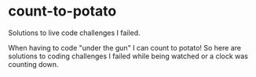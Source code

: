 # count-to-potato
Solutions to live code challenges I failed. 

When having to code "under the gun" I can count to potato!
So here are solutions to coding challenges I failed while being watched or a clock was counting down. 



 
